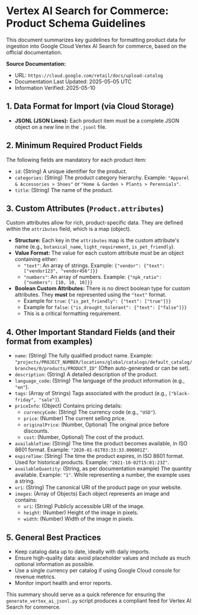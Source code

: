 # Vertex AI Search for Commerce: Product Schema Guidelines

This document summarizes key guidelines for formatting product data for ingestion into Google Cloud Vertex AI Search for commerce, based on the official documentation.

**Source Documentation:**
*   URL: `https://cloud.google.com/retail/docs/upload-catalog`
*   Documentation Last Updated: 2025-05-05 UTC
*   Information Verified: 2025-05-10

## 1. Data Format for Import (via Cloud Storage)
*   **JSONL (JSON Lines):** Each product item must be a complete JSON object on a new line in the `.jsonl` file.

## 2. Minimum Required Product Fields
The following fields are mandatory for each product item:
*   `id`: (String) A unique identifier for the product.
*   `categories`: (String) The product category hierarchy. Example: `"Apparel & Accessories > Shoes"` or `"Home & Garden > Plants > Perennials"`.
*   `title`: (String) The name of the product.

## 3. Custom Attributes (`Product.attributes`)
Custom attributes allow for rich, product-specific data. They are defined within the `attributes` field, which is a map (object).
*   **Structure:** Each key in the `attributes` map is the custom attribute's name (e.g., `botanical_name`, `light_requirement`, `is_pet_friendly`).
*   **Value Format:** The value for each custom attribute *must* be an object containing either:
    *   `"text"`: An array of strings. Example: `{"vendor": {"text": ["vendor123", "vendor456"]}}`
    *   `"numbers"`: An array of numbers. Example: `{"npk_ratio": {"numbers": [10, 10, 10]}}`
*   **Boolean Custom Attributes:** There is no direct boolean type for custom attributes. They **must** be represented using the `"text"` format.
    *   Example for `true`: `{"is_pet_friendly": {"text": ["true"]}}`
    *   Example for `false`: `{"is_drought_tolerant": {"text": ["false"]}}`
    *   This is a critical formatting requirement.

## 4. Other Important Standard Fields (and their format from examples)
*   `name`: (String) The fully qualified product name. Example: `"projects/PROJECT_NUMBER/locations/global/catalogs/default_catalog/branches/0/products/PRODUCT_ID"` (Often auto-generated or can be set).
*   `description`: (String) A detailed description of the product.
*   `language_code`: (String) The language of the product information (e.g., `"en"`).
*   `tags`: (Array of Strings) Tags associated with the product (e.g., `["black-friday", "sale"]`).
*   `priceInfo`: (Object) Contains pricing details:
    *   `currencyCode`: (String) The currency code (e.g., `"USD"`).
    *   `price`: (Number) The current selling price.
    *   `originalPrice`: (Number, Optional) The original price before discounts.
    *   `cost`: (Number, Optional) The cost of the product.
*   `availableTime`: (String) The time the product becomes available, in ISO 8601 format. Example: `"2020-01-01T03:33:33.000001Z"`.
*   `expireTime`: (String) The time the product expires, in ISO 8601 format. Used for historical products. Example: `"2021-10-02T15:01:23Z"`.
*   `availableQuantity`: (String, as per documentation example) The quantity available. Example: `"1"`. While representing a number, the example uses a string.
*   `uri`: (String) The canonical URI of the product page on your website.
*   `images`: (Array of Objects) Each object represents an image and contains:
    *   `uri`: (String) Publicly accessible URI of the image.
    *   `height`: (Number) Height of the image in pixels.
    *   `width`: (Number) Width of the image in pixels.

## 5. General Best Practices
*   Keep catalog data up to date, ideally with daily imports.
*   Ensure high-quality data: avoid placeholder values and include as much optional information as possible.
*   Use a single currency per catalog if using Google Cloud console for revenue metrics.
*   Monitor import health and error reports.

This summary should serve as a quick reference for ensuring the `generate_vertex_ai_jsonl.py` script produces a compliant feed for Vertex AI Search for commerce.
